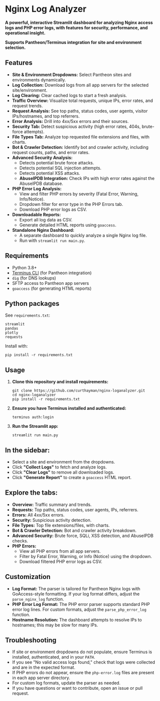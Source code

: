# Nginx Log Analyzer

**A powerful, interactive Streamlit dashboard for analyzing Nginx access logs and PHP error logs, with features for security, performance, and operational insight.**

**Supports Pantheon/Terminus integration for site and environment selection.**

## Features

- **Site & Environment Dropdowns:** Select Pantheon sites and environments dynamically.
- **Log Collection:** Download logs from all app servers for the selected site/environment.
- **Log Clearing:** Clear cached logs to start a fresh analysis.
- **Traffic Overview:** Visualize total requests, unique IPs, error rates, and request trends.
- **Request Analysis:** See top paths, status codes, user agents, visitor IPs/hostnames, and top referrers.
- **Error Analysis:** Drill into 4xx/5xx errors and their sources.
- **Security Tab:** Detect suspicious activity (high error rates, 404s, brute-force attempts).
- **File Types Tab:** Analyze top requested file extensions and files, with charts.
- **Bot & Crawler Detection:** Identify bot and crawler activity, including request counts, paths, and error rates.
- **Advanced Security Analysis:**
    - Detects potential brute force attacks.
    - Detects potential SQL injection attempts.
    - Detects potential XSS attacks.
    - **AbuseIPDB Integration:** Check IPs with high error rates against the AbuseIPDB database.
- **PHP Error Log Analysis:**
    - View and filter PHP errors by severity (Fatal Error, Warning, Info/Notice).
    - Dropdown filter for error type in the PHP Errors tab.
    - Download PHP error logs as CSV.
- **Downloadable Reports:**
    - Export all log data as CSV.
    - Generate detailed HTML reports using `goaccess`.
- **Standalone Nginx Dashboard:**
    - A separate dashboard to quickly analyze a single Nginx log file.
    - Run with `streamlit run main.py`.

## Requirements

- Python 3.8+
- [Terminus CLI](https://docs.pantheon.io/terminus/install) (for Pantheon integration)
- `dig` (for DNS lookups)
- SFTP access to Pantheon app servers
- `goaccess` (for generating HTML reports)

## Python packages

See `requirements.txt`:

```
streamlit
pandas
plotly
requests
```

Install with:

```
pip install -r requirements.txt
```

## Usage

1.  **Clone this repository and install requirements:**
    ```
    git clone https://github.com/curthayman/nginx-loganalyzer.git
    cd nginx-loganalyzer
    pip install -r requirements.txt
    ```
2.  **Ensure you have Terminus installed and authenticated:**
    ```
    terminus auth:login
    ```
3.  **Run the Streamlit app:**
    ```
    streamlit run main.py
    ```

## In the sidebar:

- Select a site and environment from the dropdowns.
- Click **"Collect Logs"** to fetch and analyze logs.
- Click **"Clear Logs"** to remove all downloaded logs.
- Click **"Generate Report"** to create a `goaccess` HTML report.

## Explore the tabs:

- **Overview:** Traffic summary and trends.
- **Requests:** Top paths, status codes, user agents, IPs, referrers.
- **Errors:** All 4xx/5xx errors.
- **Security:** Suspicious activity detection.
- **File Types:** Top file extensions/files, with charts.
- **Bot & Crawler Detection:** Bot and crawler activity breakdown.
- **Advanced Security:** Brute force, SQLi, XSS detection, and AbuseIPDB checks.
- **PHP Errors:**
    - View all PHP errors from all app servers.
    - Filter by Fatal Error, Warning, or Info (Notice) using the dropdown.
    - Download filtered PHP error logs as CSV.

## Customization

- **Log Format:** The parser is tailored for Pantheon Nginx logs with GoAccess-style formatting. If your log format differs, adjust the `parse_nginx_log` function.
- **PHP Error Log Format:** The PHP error parser supports standard PHP error log lines. For custom formats, adjust the `parse_php_error_log` function.
- **Hostname Resolution:** The dashboard attempts to resolve IPs to hostnames; this may be slow for many IPs.

## Troubleshooting

- If site or environment dropdowns do not populate, ensure Terminus is installed, authenticated, and in your `PATH`.
- If you see "No valid access logs found," check that logs were collected and are in the expected format.
- If PHP errors do not appear, ensure the `php-error.log` files are present in each app server directory.
- For custom log formats, update the parser as needed.
- If you have questions or want to contribute, open an issue or pull request.
